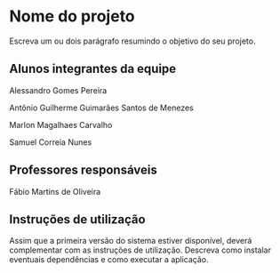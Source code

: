 # Nome do projeto
Escreva um ou dois  parágrafo resumindo o objetivo do seu projeto.

## Alunos integrantes da equipe

Alessandro Gomes Pereira

Antônio Guilherme Guimarães Santos de Menezes

Marlon Magalhaes Carvalho

Samuel Correia Nunes

## Professores responsáveis
Fábio Martins de Oliveira

## Instruções de utilização

Assim que a primeira versão do sistema estiver disponível, deverá complementar com as instruções de utilização. Descreva como instalar eventuais dependências e como executar a aplicação.
